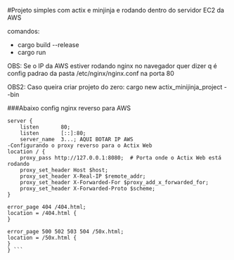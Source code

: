 #Projeto simples com actix e minjinja e rodando dentro do servidor EC2 da AWS

comandos:
- cargo build --release
- cargo run

OBS: Se o IP da AWS estiver rodando nginx no navegador quer dizer q é config padrao 
da pasta /etc/nginx/nginx.conf na porta 80

OBS2: Caso queira criar projeto do zero: cargo new actix_minijinja_project --bin

###Abaixo config nginx reverso para AWS

```
server {
    listen       80;
    listen       [::]:80;
    server_name  3...; AQUI BOTAR IP AWS
-Configurando o proxy reverso para o Actix Web
location / {
    proxy_pass http://127.0.0.1:8080;  # Porta onde o Actix Web está rodando
    proxy_set_header Host $host;
    proxy_set_header X-Real-IP $remote_addr;
    proxy_set_header X-Forwarded-For $proxy_add_x_forwarded_for;
    proxy_set_header X-Forwarded-Proto $scheme;
}

error_page 404 /404.html;
location = /404.html {
}

error_page 500 502 503 504 /50x.html;
location = /50x.html {
}
} ```
